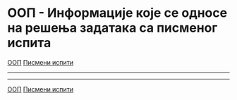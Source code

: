 # ООП - Информације које се односе на решења задатака са писменог испита

[ООП](../../README.md) [Писмени испити](../README.md)

---

---

[ООП](../../README.md) [Писмени испити](../README.md)